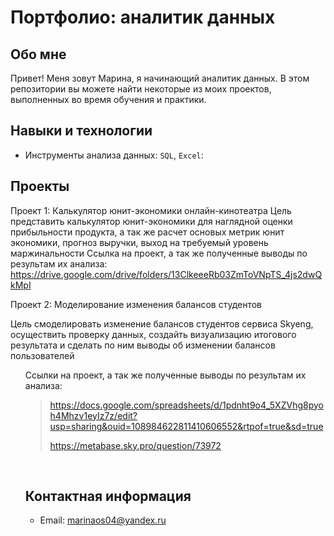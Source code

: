 # Портфолио: аналитик данных
## Обо мне 
Привет! Меня зовут Марина, я начинающий аналитик данных. 
В этом репозитории вы можете найти некоторые из моих проектов, выполненных во время обучения и практики.
<br>
## Навыки и технологии
- Инструменты анализа данных: ``SQL``, ``Excel``: 

## Проекты
Проект 1: Калькулятор юнит-экономики онлайн-кинотеатра
Цель представить калькулятор юнит-экономики для наглядной оценки прибыльности продукта, а так же расчет основых метрик юнит экономики, прогноз выручки, выход на требуемый уровень маржинальности
Ссылка на проект, а так же полученные выводы по результам их анализа:
https://drive.google.com/drive/folders/13ClkeeeRb03ZmToVNpTS_4js2dwQkMpI
<br> 
  
<p> Проект 2: Моделирование изменения балансов студентов</p> 
<p> Цель смоделировать изменение балансов студентов сервиса Skyeng, осуществить проверку данных, cоздайть визуализацию итогового результата и сделать по ним выводы об изменении балансов пользователей
<ol> Ссылки на проект, а так же полученные выводы по результам их анализа:

> <a href="https://github.com/Skyproportfolio/data-analytics-5month/blob/main/Проект%205.xlsx"></a> https://docs.google.com/spreadsheets/d/1pdnht9o4_5XZVhg8pyoh4Mhzv1eyIz7z/edit?usp=sharing&ouid=108984622811410606552&rtpof=true&sd=true
> 
> <a href="https://github.com/Skyproportfolio/data-analytics-5month/blob/main/Проект%205.xlsx"></a> https://metabase.sky.pro/question/73972
<br>

## Контактная информация
- Email: marinaos04@yandex.ru
